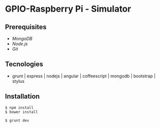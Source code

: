 # GPIO-Raspberry Pi - Simulator

## Prerequisites
* *MongoDB*
* *Node.js*
* *Git*

## Tecnologies
* grunt | express | nodejs | angular | coffeescript | mongodb | bootstrap | stylus

## Installation

```
$ npm install
$ bower install

$ grunt dev
```
